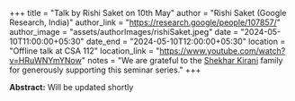 +++
title = "Talk by Rishi Saket on 10th May"
author = "Rishi Saket (Google Research, India)"
author_link = "https://research.google/people/107857/"
author_image = "assets/authorImages/rishiSaket.jpeg"
date = "2024-05-10T11:00:00+05:30"
date_end = "2024-05-10T12:00:00+05:30"
location = "Offline talk at CSA 112"
location_link = "https://www.youtube.com/watch?v=HRuWNYmYNow"
notes = "We are grateful to the <a href = "https://www.accel.com/people/shekhar-kirani" target= "_blank">Shekhar Kirani</a> family for generously supporting this seminar series."
+++

<b>Abstract:</b> 
Will be updated shortly